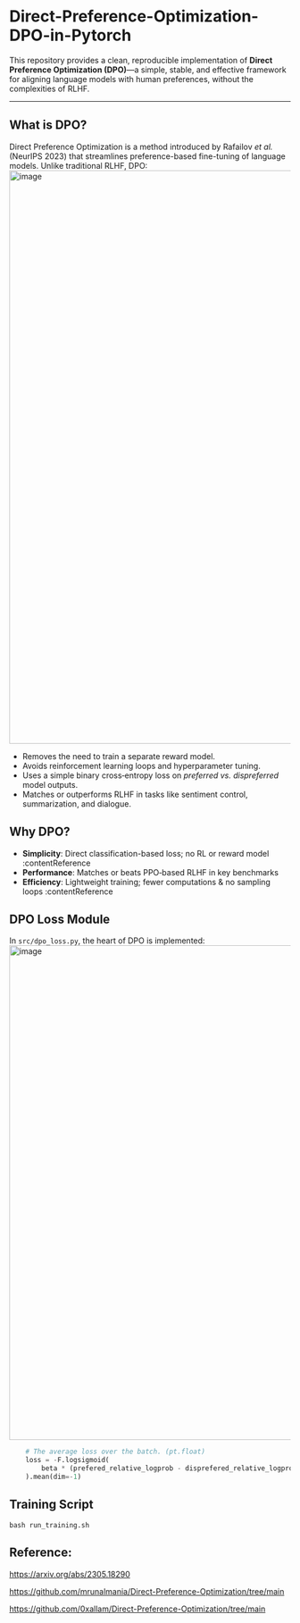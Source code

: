 # Direct-Preference-Optimization-DPO-in-Pytorch

This repository provides a clean, reproducible implementation of **Direct Preference Optimization (DPO)**—a simple, stable, and effective framework for aligning language models with human preferences, without the complexities of RLHF.

---

## What is DPO?

Direct Preference Optimization is a method introduced by Rafailov *et al.* (NeurIPS 2023) that streamlines preference-based fine-tuning of language models. Unlike traditional RLHF, DPO:
<img width="1027" alt="image" src="https://github.com/user-attachments/assets/b51129d3-f28d-4ca2-bd26-1e8037cf0ca8" />

- Removes the need to train a separate reward model.
- Avoids reinforcement learning loops and hyperparameter tuning.
- Uses a simple binary cross‑entropy loss on *preferred vs. dispreferred* model outputs.
- Matches or outperforms RLHF in tasks like sentiment control, summarization, and dialogue.


## Why DPO?

- **Simplicity**: Direct classification-based loss; no RL or reward model :contentReference 
- **Performance**: Matches or beats PPO‑based RLHF in key benchmarks 
- **Efficiency**: Lightweight training; fewer computations & no sampling loops :contentReference  


## DPO Loss Module

In `src/dpo_loss.py`, the heart of DPO is implemented:
<img width="886" alt="image" src="https://github.com/user-attachments/assets/43913747-6a99-43c3-b1de-1b82813f088b" />


```python
    # The average loss over the batch. (pt.float)
    loss = -F.logsigmoid(
        beta * (prefered_relative_logprob - disprefered_relative_logprob)
    ).mean(dim=-1)
```


## Training Script
```
bash run_training.sh
```


## Reference:
https://arxiv.org/abs/2305.18290

https://github.com/mrunalmania/Direct-Preference-Optimization/tree/main

https://github.com/0xallam/Direct-Preference-Optimization/tree/main
